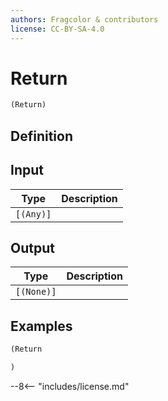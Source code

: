 ```yaml
---
authors: Fragcolor & contributors
license: CC-BY-SA-4.0
---
```



# Return

```clojure
(Return)
```


## Definition




## Input

| Type | Description |
|------|-------------|
| `[(Any)]` |  |


## Output

| Type | Description |
|------|-------------|
| `[(None)]` |  |


## Examples

```clojure
(Return

)
```


--8<-- "includes/license.md"

